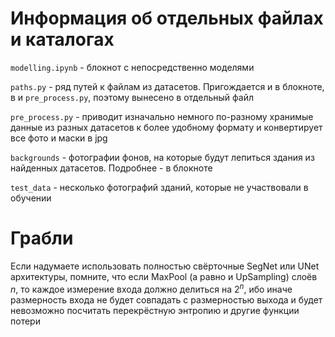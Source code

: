 # Информация об отдельных файлах и каталогах

`modelling.ipynb` - блокнот с непосредственно моделями

`paths.py` - ряд путей к файлам из датасетов. Пригождается и в блокноте, в и `pre_process.py`, поэтому вынесено в отдельный файл

`pre_process.py` - приводит изначально немного по-разному хранимые данные из разных датасетов к более удобному формату и конвертирует все фото и маски в jpg

`backgrounds` - фотографии фонов, на которые будут лепиться здания из найденных датасетов. Подробнее - в блокноте

`test_data` - несколько фотографий зданий, которые не участвовали в обучении

# Грабли

Если надумаете использовать полностью свёрточные SegNet или UNet архитектуры, помните, что если MaxPool (а равно и UpSampling) слоёв $n$, то каждое измерение входа должно делиться на $2^{n}$, ибо иначе размерность входа не будет совпадать с размерностью выхода и будет невозможно посчитать перекрёстную энтропию и другие функции потери 

